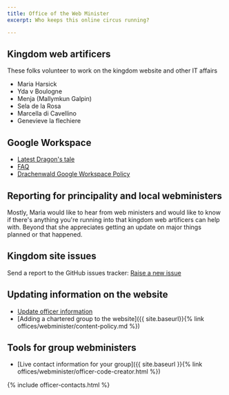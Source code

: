 ```yaml
---
title: Office of the Web Minister
excerpt: Who keeps this online circus running?

---
```


## Kingdom web artificers

These folks volunteer to work on the kingdom website and other IT affairs
* Maria Harsick
* Yda v Boulogne
* Menja (Mallymkun Galpin)
* Sela de la Rosa
* Marcella di Cavellino
* Genevieve la flechiere

## Google Workspace
* [Latest Dragon's tale](https://sca.app.neoncrm.com/np/clients/sca/neonPage.jsp?pageId=7)
* [FAQ](https://docs.google.com/document/d/1kQaMzJhJLQJAIPQKwkxPpGVFNGIl6WQId2WqTsaYc3g/edit)
* [Drachenwald Google Workspace Policy](https://docs.google.com/document/d/1wgzxoUSlMYCvkeR2s7vwwBx70FPB3zfx1eTFnLLil0w/edit?usp=sharing)

## Reporting for principality and local webministers

Mostly, Maria would like to hear from web ministers and would like to know if there's anything you're running into that kingdom web artificers can help with. Beyond that she appreciates getting an update on major things planned or that happened.  

## Kingdom site issues

Send a report to the GitHub issues tracker: [Raise a new issue](https://github.com/drachenwald/drachenwald/issues/new)


## Updating information on the website
* [Update officer information](https://forms.gle/Xm7bCu7nkq5uMU5Z6)
* [Adding a chartered group to the website]({{ site.baseurl}}{% link offices/webminister/content-policy.md %}) 

## Tools for group webministers

* [Live contact information for your group]({{ site.baseurl }}{% link offices/webminister/officer-code-creator.html %})

{% include officer-contacts.html %}
